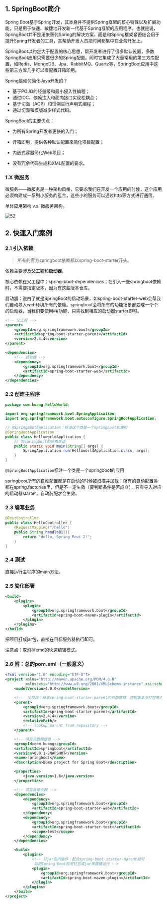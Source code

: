 ## 1. SpringBoot简介

Spring Boot基于Spring开发，其本身并不提供Spring框架的核心特性以及扩展功能，只是用于快速、敏捷地开发新一代基于Spring框架的应用程序。也就是说，SpringBoot并不是用来替代Spring的解决方案，而是和Spring框架紧密结合用于提升Spring开发者的工具，其帮助开发人员把时间都集中在业务开发上。

SpringBoot以约定大于配置的核心思想，帮开发者进行了很多默认设置，多数SpringBoot应用只需要很少的Spring配置。同时它集成了大量常用的第三方库配置，如Redis、MongoDB、Jpa、RabbitMQ、Quartz等，SpringBoot应用中这些第三方库几乎可以零配置开箱即用。

Spring是如何简化Java开发的？

- 基于POJO的轻量级和最小侵入性编程；
- 通过IOC、依赖注入和面向接口实现松耦合；
- 基于切面（AOP）和惯例进行声明式编程；
- 通过切面和模版减少样式代码。

SpringBoot的主要优点：

- 为所有Spring开发者更快的入门；

- 开箱即用，提供各种默认配置来简化项目配置；

- 内嵌式容器简化Web项目；

- 没有冗余代码生成和XML配置的要求。

### 1.X 微服务

微服务——微服务是一种架构风格，它要求我们在开发一个应用的时候，这个应用必须构建成一系列小服务的组合，这些小的服务可以通过http等方式进行通信。

单体应用架构 v.s. 微服务架构。

![52](https://chua-n.gitee.io/blog-images/notebooks/JavaWeb/SpringBoot/52.jpg)

## 2. 快速入门案例

### 2.1 引入依赖

> 所有的官方springboot依赖都以spring-boot-starter开头。

依赖主要涉及**父工程**和**启动器**。

核心依赖在父工程中：spring-boot-dependencies；在引入一些springboot依赖时，不需要指定版本，因为有这些版本仓库。

启动器：说白了就是SpringBoot的启动场景，如spring-boot-starter-web会帮我们自动导入web环境所有的依赖。springboot会将所有的功能场景都变成一个个的启动器，当我们要使用##功能，只需找到相应的启动器starter即可。

```xml
<!-- 父工程 -->
<parent>
    <groupId>org.springframework.boot</groupId>
    <artifactId>spring-boot-starter-parent</artifactId>
    <version>2.4.4</version>
</parent>

<dependencies>
    <!-- 启动器 -->
    <dependency>
        <groupId>org.springframework.boot</groupId>
        <artifactId>spring-boot-starter-web</artifactId>
    </dependency>
</dependencies>
```

### 2.2 创建主程序

```java
package com.kuang.helloWorld;

import org.springframework.boot.SpringApplication;
import org.springframework.boot.autoconfigure.SpringBootApplication;

// @SpringBootApplication：标注这个类是一个springboot的应用
@SpringBootApplication
public class HelloworldApplication {
    // 将springboot的应用启动
    public static void main(String[] args) {
        SpringApplication.run(HelloworldApplication.class, args);
    }
}
```

`@SpringBootApplication`标注一个类是一个springboot的应用

springboot所有的自动配置都是在启动的时候被扫描并加载：所有的自动配置类都在spring.factories里，但是不一定生效（要判断条件是否成立），只有导入对应的启动器starter，自动装配才会生效。

### 2.3 编写业务

```java
@RestController
public class HelloController {
    @RequestMapping("/hello")
    public String handle01(){
        return "Hello, Spring Boot 2!";
    }
}
```

### 2.4 测试

直接运行主程序的main方法。

### 2.5 简化部署

```xml
<build>
    <plugins>
        <plugin>
            <groupId>org.springframework.boot</groupId>
            <artifactId>spring-boot-maven-plugin</artifactId>
        </plugin>
    </plugins>
</build>
```

把项目打成jar包，直接在目标服务器执行即可。

注意点：取消掉cmd的快速编辑模式。

### 2.6 附：总的pom.xml（一般意义）

```xml
<?xml version="1.0" encoding="UTF-8"?>
<project xmlns="http://maven.apache.org/POM/4.0.0"
         xmlns:xsi="http://www.w3.org/2001/XMLSchema-instance" xsi:schemaLocation="http://maven.apache.org/POM/4.0.0 https://maven.apache.org/xsd/maven-4.0.0.xsd">
    <modelVersion>4.0.0</modelVersion>

    <!--  父项目：继承spring-boot-starter-parent的依赖管理，控制版本与打包等内容  -->
    <parent>
        <groupId>org.springframework.boot</groupId>
        <artifactId>spring-boot-starter-parent</artifactId>
        <version>2.4.4</version>
        <relativePath/>
        <!-- lookup parent from repository -->
    </parent>

    <!-- 项目元数据信息 -->
    <groupId>com.kuang</groupId>
    <artifactId>springboot</artifactId>
    <version>0.0.1-SNAPSHOT</version>
    <name>springboot</name>
    <description>Demo project for Spring Boot</description>

    <properties>
        <java.version>1.8</java.version>
    </properties>

    <!-- 项目具体依赖 -->
    <dependencies>
        <dependency>
            <groupId>org.springframework.boot</groupId>
            <artifactId>spring-boot-starter-web</artifactId>
        </dependency>
        <dependency>
            <groupId>org.springframework.boot</groupId>
            <artifactId>spring-boot-starter-test</artifactId>
            <scope>test</scope>
        </dependency>
    </dependencies>

    <build>
        <plugins>
            <!-- 打jar包的插件：配合spring-boot-starter-parent就可
             以把Spring Boot应用打包成jar来直接运行 -->
            <plugin>
                <groupId>org.springframework.boot</groupId>
                <artifactId>spring-boot-maven-plugin</artifactId>
            </plugin>
        </plugins>
    </build>
</project>
```

